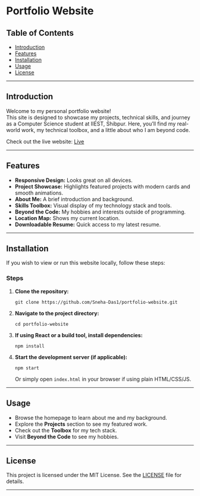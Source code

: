 
# Portfolio Website

## Table of Contents
- [Introduction](#introduction)
- [Features](#features)
- [Installation](#installation)
- [Usage](#usage)
- [License](#license)

---

## Introduction

Welcome to my personal portfolio website!  
This site is designed to showcase my projects, technical skills, and journey as a Computer Science student at IIEST, Shibpur. Here, you’ll find my real-world work, my technical toolbox, and a little about who I am beyond code.

Check out the live website: [Live](https://portfolio-website-sneha.netlify.app/)

---

## Features

- **Responsive Design:** Looks great on all devices.
- **Project Showcase:** Highlights featured projects with modern cards and smooth animations.
- **About Me:** A brief introduction and background.
- **Skills Toolbox:** Visual display of my technology stack and tools.
- **Beyond the Code:** My hobbies and interests outside of programming.
- **Location Map:** Shows my current location.
- **Downloadable Resume:** Quick access to my latest resume.

---

## Installation

If you wish to view or run this website locally, follow these steps:


### Steps

1. **Clone the repository:**
   ```
   git clone https://github.com/Sneha-Das1/portfolio-website.git
   ```
2. **Navigate to the project directory:**
   ```
   cd portfolio-website
   ```
3. **If using React or a build tool, install dependencies:**
   ```
   npm install
   ```
4. **Start the development server (if applicable):**
   ```
   npm start
   ```
   Or simply open `index.html` in your browser if using plain HTML/CSS/JS.

---

## Usage

- Browse the homepage to learn about me and my background.
- Explore the **Projects** section to see my featured work.
- Check out the **Toolbox** for my tech stack.
- Visit **Beyond the Code** to see my hobbies.

---

## License

This project is licensed under the MIT License. See the [LICENSE](LICENSE) file for details.

---





